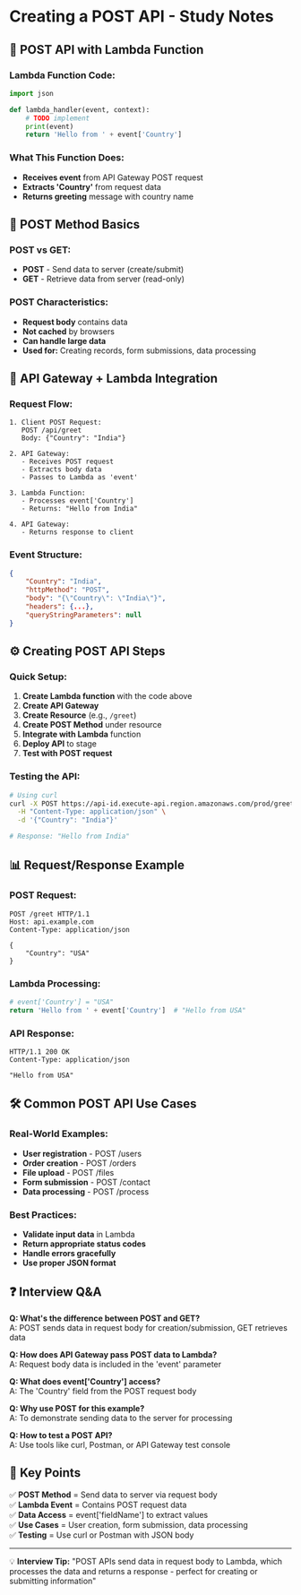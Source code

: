 # Creating a POST API - Study Notes

## 🚀 POST API with Lambda Function

### **Lambda Function Code:**
```python
import json 

def lambda_handler(event, context):
    # TODO implement
    print(event)
    return 'Hello from ' + event['Country']
```

### **What This Function Does:**
- **Receives event** from API Gateway POST request
- **Extracts 'Country'** from request data
- **Returns greeting** message with country name

## 📝 POST Method Basics

### **POST vs GET:**
- **POST** - Send data to server (create/submit)
- **GET** - Retrieve data from server (read-only)

### **POST Characteristics:**
- **Request body** contains data
- **Not cached** by browsers
- **Can handle large data**
- **Used for:** Creating records, form submissions, data processing

## 🔗 API Gateway + Lambda Integration

### **Request Flow:**
```
1. Client POST Request:
   POST /api/greet
   Body: {"Country": "India"}

2. API Gateway:
   - Receives POST request
   - Extracts body data
   - Passes to Lambda as 'event'

3. Lambda Function:
   - Processes event['Country']
   - Returns: "Hello from India"

4. API Gateway:
   - Returns response to client
```

### **Event Structure:**
```json
{
    "Country": "India",
    "httpMethod": "POST",
    "body": "{\"Country\": \"India\"}",
    "headers": {...},
    "queryStringParameters": null
}
```

## ⚙️ Creating POST API Steps

### **Quick Setup:**
1. **Create Lambda function** with the code above
2. **Create API Gateway** 
3. **Create Resource** (e.g., `/greet`)
4. **Create POST Method** under resource
5. **Integrate with Lambda** function
6. **Deploy API** to stage
7. **Test with POST request**

### **Testing the API:**
```bash
# Using curl
curl -X POST https://api-id.execute-api.region.amazonaws.com/prod/greet \
  -H "Content-Type: application/json" \
  -d '{"Country": "India"}'

# Response: "Hello from India"
```

## 📊 Request/Response Example

### **POST Request:**
```http
POST /greet HTTP/1.1
Host: api.example.com
Content-Type: application/json

{
    "Country": "USA"
}
```

### **Lambda Processing:**
```python
# event['Country'] = "USA"
return 'Hello from ' + event['Country']  # "Hello from USA"
```

### **API Response:**
```http
HTTP/1.1 200 OK
Content-Type: application/json

"Hello from USA"
```

## 🛠️ Common POST API Use Cases

### **Real-World Examples:**
- **User registration** - POST /users
- **Order creation** - POST /orders  
- **File upload** - POST /files
- **Form submission** - POST /contact
- **Data processing** - POST /process

### **Best Practices:**
- **Validate input data** in Lambda
- **Return appropriate status codes**
- **Handle errors gracefully**
- **Use proper JSON format**

## ❓ Interview Q&A

**Q: What's the difference between POST and GET?**  
A: POST sends data in request body for creation/submission, GET retrieves data

**Q: How does API Gateway pass POST data to Lambda?**  
A: Request body data is included in the 'event' parameter

**Q: What does event['Country'] access?**  
A: The 'Country' field from the POST request body

**Q: Why use POST for this example?**  
A: To demonstrate sending data to the server for processing

**Q: How to test a POST API?**  
A: Use tools like curl, Postman, or API Gateway test console

## 🎯 Key Points

✅ **POST Method** = Send data to server via request body  
✅ **Lambda Event** = Contains POST request data  
✅ **Data Access** = event['fieldName'] to extract values  
✅ **Use Cases** = User creation, form submission, data processing  
✅ **Testing** = Use curl or Postman with JSON body

---
💡 **Interview Tip:** "POST APIs send data in request body to Lambda, which processes the data and returns a response - perfect for creating or submitting information"